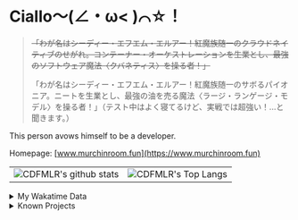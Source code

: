 # Ciallo～(∠・ω< )⌒☆！

> ~~「わが名はシーディー・エフエム・エルアー！紅魔族随一のクラウドネイティブのせがれ。コンテーナー・オーケストレーションを生業とし、最強のソフトウェア魔法〈クバネティス〉を操る者！」~~
> 
> 「わが名はシーディー・エフエム・エルアー！紅魔族随一のサボるパイオニア。ニートを生業とし、最強の油を売る魔法〈ラージ・ランゲージ・モデル〉を操る者！」（テスト中はよく寝てるけど、実戦では超強い！...と聞きます。）


This person avows himself to be a developer.

Homepage: [www.murchinroom.fun](https://www.murchinroom.fun)

<!-- <details> -->
 
<!-- <summary>My GitHub Stats</summary> -->

<!-- [![CDFMLR's github stats](https://github-readme-stats.vercel.app/api?username=cdfmlr&count_private=true&show_icons=true&hide_rank=true&hide=contribs)](https://github.com/anuraghazra/github-readme-stats)   ![CDFMLR's Top Langs](https://github-readme-stats.vercel.app/api/top-langs/?username=cdfmlr&layout=compact&hide=jupyter%20notebook,stylus,tex) -->

<table>
	<tr>
		<td valign="center">
    		<img src="https://github-readme-stats.vercel.app/api?username=cdfmlr&count_private=true&show_icons=true&hide_rank=true&hide=contribs" alt="CDFMLR's github stats" />
		</td>
		<td valign="center">
    		<img src="https://github-readme-stats.vercel.app/api/top-langs/?username=cdfmlr&layout=compact&hide=jupyter%20notebook,stylus,tex" alt="CDFMLR's Top Langs" />
		</td>
	</tr>
</table>

<!-- </details>  -->


<details>

<summary>My Wakatime Data</summary>

<!--START_SECTION:waka-->
![Lines of code](https://img.shields.io/badge/From%20Hello%20World%20I%27ve%20Written-11.0%20million%20lines%20of%20code-blue)

**🐱 My GitHub Data** 

> 📦 899.6 kB Used in GitHub's Storage 
 > 
> 🏆 1,053 Contributions in the Year 2025
 > 
> 🚫 Not Opted to Hire
 > 
> 📜 100 Public Repositories 
 > 
> 🔑 37 Private Repositories 
 > 
**I'm an Early 🐤** 

```text
🌞 Morning                2598 commits        ██████░░░░░░░░░░░░░░░░░░░   23.77 % 
🌆 Daytime                4960 commits        ███████████░░░░░░░░░░░░░░   45.38 % 
🌃 Evening                3294 commits        ████████░░░░░░░░░░░░░░░░░   30.14 % 
🌙 Night                  77 commits          ░░░░░░░░░░░░░░░░░░░░░░░░░   00.70 % 
```
📅 **I'm Most Productive on Tuesday** 

```text
Monday                   1498 commits        ███░░░░░░░░░░░░░░░░░░░░░░   13.71 % 
Tuesday                  1929 commits        ████░░░░░░░░░░░░░░░░░░░░░   17.65 % 
Wednesday                1866 commits        ████░░░░░░░░░░░░░░░░░░░░░   17.07 % 
Thursday                 1599 commits        ████░░░░░░░░░░░░░░░░░░░░░   14.63 % 
Friday                   1620 commits        ████░░░░░░░░░░░░░░░░░░░░░   14.82 % 
Saturday                 1318 commits        ███░░░░░░░░░░░░░░░░░░░░░░   12.06 % 
Sunday                   1099 commits        ███░░░░░░░░░░░░░░░░░░░░░░   10.06 % 
```


📊 **This Week I Spent My Time On** 

```text
💬 Programming Languages: 
No Activity Tracked This Week
```

**I Mostly Code in Go** 

```text
Python                   21 repos            ████░░░░░░░░░░░░░░░░░░░░░   17.65 % 
TeX                      8 repos             ██░░░░░░░░░░░░░░░░░░░░░░░   06.72 % 
Shell                    5 repos             █░░░░░░░░░░░░░░░░░░░░░░░░   04.20 % 
Rust                     5 repos             █░░░░░░░░░░░░░░░░░░░░░░░░   04.20 % 
JavaScript               1 repo              ░░░░░░░░░░░░░░░░░░░░░░░░░   00.84 % 
```




 Last Updated on 06/10/2025 01:51:56 UTC
<!--END_SECTION:waka-->

</details>

<details>

<summary>Known Projects</summary>

[![Star History Chart](https://api.star-history.com/svg?repos=cdfmlr/pyflowchart,cdfmlr/muvtuber,cdfmlr/crud,cdfmlr/murecom-verse-1,cdfmlr/murecom-intro&type=Date)](https://star-history.com/#cdfmlr/pyflowchart&cdfmlr/muvtuber&cdfmlr/crud&cdfmlr/murecom-verse-1&cdfmlr/murecom-intro&Date)

 </details>
